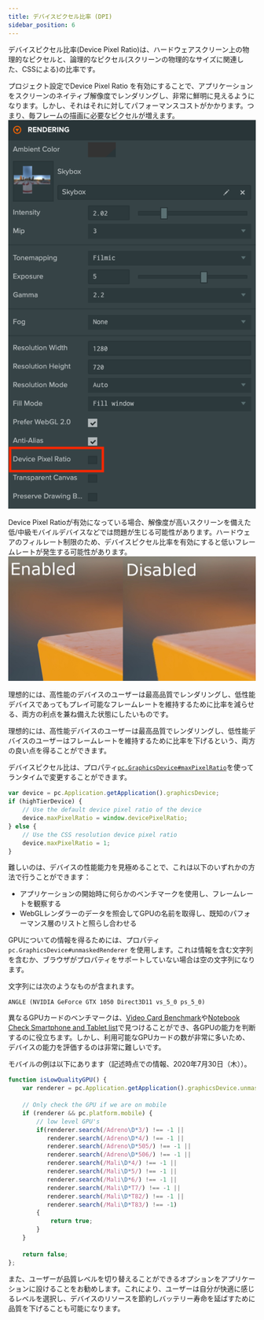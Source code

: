 ```yaml
---
title: デバイスピクセル比率 (DPI)
sidebar_position: 6
---
```


デバイスピクセル比率(Device Pixel Ratio)は、ハードウェアスクリーン上の物理的なピクセルと、論理的なピクセル(スクリーンの物理的なサイズに関連した、CSSによる)の比率です。

プロジェクト設定でDevice Pixel Ratio を有効にすることで、アプリケーションをスクリーンのネイティブ解像度でレンダリングし、非常に鮮明に見えるようになります。しかし、それはそれに対してパフォーマンスコストがかかります。つまり、毎フレームの描画に必要なピクセルが増えます。
![Project setting][3]

Device Pixel Ratioが有効になっている場合、解像度が高いスクリーンを備えた低/中級モバイルデバイスなどでは問題が生じる可能性があります。ハードウェアのフィルレート制限のため、デバイスピクセル比率を有効にすると低いフレームレートが発生する可能性があります。
[![Device Pixel Ratio][1]][2]

理想的には、高性能のデバイスのユーザーは最高品質でレンダリングし、低性能デバイスであってもプレイ可能なフレームレートを維持するために比率を減らせる、両方の利点を兼ね備えた状態にしたいものです。

理想的には、高性能デバイスのユーザーは最高品質でレンダリングし、低性能デバイスのユーザーはフレームレートを維持するために比率を下げるという、両方の良い点を得ることができます。

デバイスピクセル比は、プロパティ[`pc.GraphicsDevice#maxPixelRatio`][4]を使ってランタイムで変更することができます。

```javascript
var device = pc.Application.getApplication().graphicsDevice;
if (highTierDevice) {
    // Use the default device pixel ratio of the device
    device.maxPixelRatio = window.devicePixelRatio;
} else {
    // Use the CSS resolution device pixel ratio
    device.maxPixelRatio = 1;
}
```

難しいのは、デバイスの性能能力を見極めることで、これは以下のいずれかの方法で行うことができます：
* アプリケーションの開始時に何らかのベンチマークを使用し、フレームレートを観察する
* WebGLレンダラーのデータを照会してGPUの名前を取得し、既知のパフォーマンス層のリストと照らし合わせる

GPUについての情報を得るためには、プロパティ `pc.GraphicsDevice#unmaskedRenderer` を使用します。これは情報を含む文字列を含むか、ブラウザがプロパティをサポートしていない場合は空の文字列になります。

文字列には次のようなものが含まれます。

```
ANGLE (NVIDIA GeForce GTX 1050 Direct3D11 vs_5_0 ps_5_0)
```

異なるGPUカードのベンチマークは、[Video Card Benchmark][5]や[Notebook Check Smartphone and Tablet list][6]で見つけることができ、各GPUの能力を判断するのに役立ちます。しかし、利用可能なGPUカードの数が非常に多いため、デバイスの能力を評価するのは非常に難しいです。

モバイルの例は以下にあります（記述時点での情報、2020年7月30日（木））。

```javascript
function isLowQualityGPU() {
    var renderer = pc.Application.getApplication().graphicsDevice.unmaskedRenderer;

    // Only check the GPU if we are on mobile
    if (renderer && pc.platform.mobile) {
        // low level GPU's
        if(renderer.search(/Adreno\D*3/) !== -1 ||
           renderer.search(/Adreno\D*4/) !== -1 ||
           renderer.search(/Adreno\D*505/) !== -1 ||
           renderer.search(/Adreno\D*506/) !== -1 ||
           renderer.search(/Mali\D*4/) !== -1 ||
           renderer.search(/Mali\D*5/) !== -1 ||
           renderer.search(/Mali\D*6/) !== -1 ||
           renderer.search(/Mali\D*T7/) !== -1 ||
           renderer.search(/Mali\D*T82/) !== -1 ||
           renderer.search(/Mali\D*T83/) !== -1)
        {
            return true;
        }
    }

    return false;
};
```

また、ユーザーが品質レベルを切り替えることができるオプションをアプリケーションに設けることをお勧めします。これにより、ユーザーは自分が快適に感じるレベルを選択し、デバイスのリソースを節約しバッテリー寿命を延ばすために品質を下げることも可能になります。

[1]: /images/user-manual/optimization/device-pixel-ratio/device-pixel-ratio-closeup.jpg
[2]: /images/user-manual/optimization/device-pixel-ratio/device-pixel-ratio.jpg
[3]: /images/user-manual/optimization/device-pixel-ratio/device-pixel-ratio-setting.png
[4]: https://api.playcanvas.com/classes/Engine.GraphicsDevice.html#maxPixelRatio
[5]: https://www.videocardbenchmark.net/GPU_mega_page.html
[6]: https://www.notebookcheck.net/Smartphone-Graphics-Cards-Benchmark-List.149363.0.html
